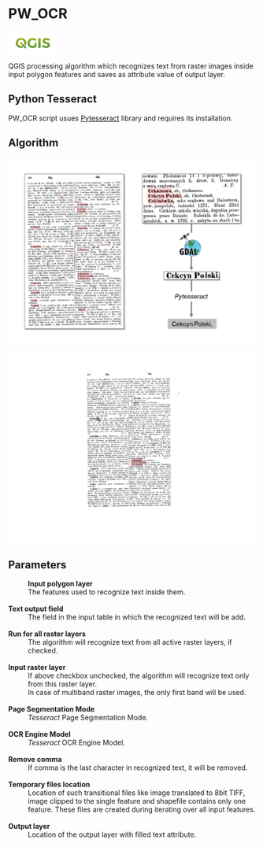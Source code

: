 
# PW_OCR

<img width="100" align="center" src="images\qgis-logo.png" alt="qgis"/>

QGIS processing algorithm which recognizes text from raster images inside input polygon features and saves as attribute value of output layer.

## Python Tesseract
PW_OCR script usues [Pytesseract](https://github.com/madmaze/pytesseract) library and requires its installation.

## Algorithm

![Schema](images/Schemat1.png "Schema")

![screen](images/schema1.gif)
## Parameters
<dd>
<b>Input polygon layer</b>
<dd>The features used to recognize text inside them.</dd> 
<br><b>Text output field</b>
<dd>The field in the input table in which the recognized text will be add.</dd> 
<br><b>Run for all raster layers</b>
<dd>The algorithm will recognize text from all active raster layers, if checked.</dd> 
<br><b>Input raster layer</b>
<dd>If above checkbox unchecked, the algorithm will recognize text only from this raster layer.
<br>In case of multiband raster images, the only first band will be used.</dd> 
<br><b>Page Segmentation Mode</b>
<dd><i>Tesseract</i> Page Segmentation Mode.</dd> 
<br><b>OCR Engine Model</b>
<dd><i>Tesseract</i> OCR Engine Model.</dd> 
<br><b>Remove comma</b>
<dd>If comma is the last character in recognized text, it will be removed.</dd> 
<br><b>Temporary files location</b>
<dd>Location of such transitional files like image translated to 8bit TIFF, image clipped to the single feature and shapefile contains only one feature. These files are created during iterating over all input features.</dd> 
<br><b>Output layer</b>
<dd>Location of the output layer with filled text attribute.</dd> 